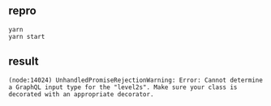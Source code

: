 ## repro

```
yarn
yarn start
```

## result

```
(node:14024) UnhandledPromiseRejectionWarning: Error: Cannot determine a GraphQL input type for the "level2s". Make sure your class is decorated with an appropriate decorator.
```
